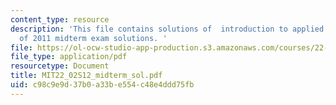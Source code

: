 ```yaml
---
content_type: resource
description: 'This file contains solutions of  introduction to applied nuclear physics
  of 2011 midterm exam solutions. '
file: https://ol-ocw-studio-app-production.s3.amazonaws.com/courses/22-02-introduction-to-applied-nuclear-physics-spring-2012/c98c9e9d37b0a33be554c48e4ddd75fb_MIT22_02S12_midterm_sol.pdf
file_type: application/pdf
resourcetype: Document
title: MIT22_02S12_midterm_sol.pdf
uid: c98c9e9d-37b0-a33b-e554-c48e4ddd75fb
---
```

